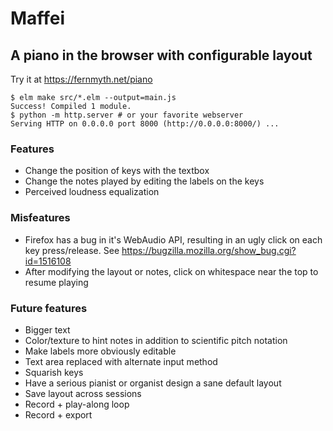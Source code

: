 # Maffei

## A piano in the browser with configurable layout

Try it at https://fernmyth.net/piano

``` shell
$ elm make src/*.elm --output=main.js
Success! Compiled 1 module.
$ python -m http.server # or your favorite webserver
Serving HTTP on 0.0.0.0 port 8000 (http://0.0.0.0:8000/) ...
```

### Features

- Change the position of keys with the textbox
- Change the notes played by editing the labels on the keys
- Perceived loudness equalization

### Misfeatures

- Firefox has a bug in it's WebAudio API, resulting in an ugly click on each key press/release. See https://bugzilla.mozilla.org/show_bug.cgi?id=1516108
- After modifying the layout or notes, click on whitespace near the top to resume playing

### Future features

- Bigger text
- Color/texture to hint notes in addition to scientific pitch notation
- Make labels more obviously editable
- Text area replaced with alternate input method
- Squarish keys
- Have a serious pianist or organist design a sane default layout
- Save layout across sessions
- Record + play-along loop
- Record + export
